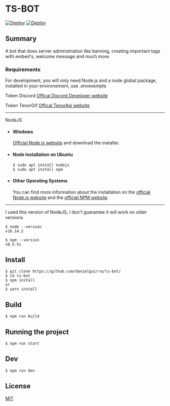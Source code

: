 # TS-BOT

[![Deploy](https://www.herokucdn.com/deploy/button.svg)](https://heroku.com/deploy?template=https://github.com/danielguirra/ts-bot/)
[![Deploy](https://encrypted-tbn0.gstatic.com/images?q=tbn:ANd9GcT9JhK9tseVXDkYrNSpZWiYQFLlgvvfA13UAtW9uFU2hKlY_-26VVxkXti94_gDxP_kWHo&usqp=CAU)](https://replit.com/github.com/danielguirra/ts-bot/)

## Summary

A bot that does server administration like banning, creating important tags with embed's, welcome message and much more.

### Requirements

For development, you will only need Node.js and a node global package, installed in your environement, use .envexemple.

Token Discord [Offical Discord Developer website](https://discord.com/developers)

Token TenorGif [Offical TenorApi website](https://tenor.com/gifapi)

---

NodeJS

- #### Windows

  [Official Node.js website](https://nodejs.org/) and download the installer.

- #### Node installation on Ubuntu

      $ sudo apt install nodejs
      $ sudo apt install npm

- #### Other Operating Systems
  You can find more information about the installation on the [official Node.js website](https://nodejs.org/) and the [official NPM website](https://npmjs.org/).

---

I used this version of NodeJS, I don't guarantee it will work on older versions

    $ node --version
    v16.14.2

    $ npm --version
    v8.5.5s

## Install

    $ git clone https://github.com/danielguirra/ts-bot/
    $ cd ts-bot
    $ npm install
    or
    $ yarn install

## Build

    $ npm run build

## Running the project

    $ npm run start

## Dev

    $ npm run dev

## License

[MIT](https://choosealicense.com/licenses/mit/)

